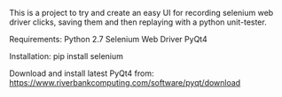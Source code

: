 This is a project to try and create an easy UI for recording
selenium web driver clicks, saving them and then replaying
with a python unit-tester.

Requirements:
Python 2.7
Selenium Web Driver
PyQt4

Installation:
pip install selenium

Download and install latest PyQt4 from:
https://www.riverbankcomputing.com/software/pyqt/download
